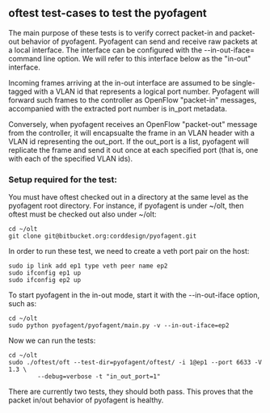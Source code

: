 ## oftest test-cases to test the pyofagent

The main purpose of these tests is to verify correct packet-in and packet-out behavior of
pyofagent. Pyofagent can send and receive raw packets at a local interface. The interface
can be configured with the --in-out-iface=<link name> command line option. We will refer
to this interface below as the "in-out" interface.

Incoming frames arriving at the in-out interface are assumed to be single-tagged with a VLAN
id that represents a logical port number. Pyofagent will forward such frames to the controller
as OpenFlow "packet-in" messages, accompanied with the extracted port number is in_port
metadata.

Conversely, when pyofagent receives an OpenFlow "packet-out" message from the controller, it
will encapsualte the frame in an VLAN header with a VLAN id representing the out_port. If the
out_port is a list, pyofagent will replicate the frame and send it out once at each specified
port (that is, one with each of the specified VLAN ids).

### Setup required for the test:

You must have oftest checked out in a directory at the same level as the pyofagent root directory.
For instance, if pyofagent is under ~/olt, then oftest must be checked out also under ~/olt:

```
cd ~/olt
git clone git@bitbucket.org:corddesign/pyofagent.git
```

In order to run these test, we need to create a veth port pair on the host:

```
sudo ip link add ep1 type veth peer name ep2
sudo ifconfig ep1 up
sudo ifconfig ep2 up
```

To start pyofagent in the in-out mode, start it with the --in-out-iface option, such as:

```
cd ~/olt
sudo python pyofagent/pyofagent/main.py -v --in-out-iface=ep2
```

Now we can run the tests:

```
cd ~/olt
sudo ./oftest/oft --test-dir=pyofagent/oftest/ -i 1@ep1 --port 6633 -V 1.3 \
        --debug=verbose -t "in_out_port=1"
```

There are currently two tests, they should both pass. This proves that the packet in/out behavior of pyofagent is healthy.

